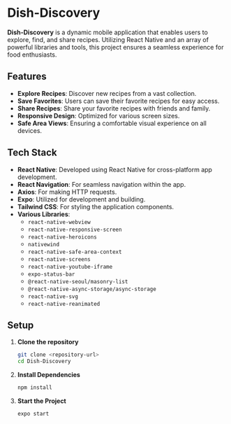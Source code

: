 # Dish-Discovery

**Dish-Discovery** is a dynamic mobile application that enables users to explore, find, and share recipes. Utilizing
React Native and an array of powerful libraries and tools, this project ensures a seamless experience for food
enthusiasts.

## Features

- **Explore Recipes**: Discover new recipes from a vast collection.
- **Save Favorites**: Users can save their favorite recipes for easy access.
- **Share Recipes**: Share your favorite recipes with friends and family.
- **Responsive Design**: Optimized for various screen sizes.
- **Safe Area Views**: Ensuring a comfortable visual experience on all devices.

## Tech Stack

- **React Native**: Developed using React Native for cross-platform app development.
- **React Navigation**: For seamless navigation within the app.
- **Axios**: For making HTTP requests.
- **Expo**: Utilized for development and building.
- **Tailwind CSS**: For styling the application components.
- **Various Libraries**:
    - `react-native-webview`
    - `react-native-responsive-screen`
    - `react-native-heroicons`
    - `nativewind`
    - `react-native-safe-area-context`
    - `react-native-screens`
    - `react-native-youtube-iframe`
    - `expo-status-bar`
    - `@react-native-seoul/masonry-list`
    - `@react-native-async-storage/async-storage`
    - `react-native-svg`
    - `react-native-reanimated`

## Setup

1. **Clone the repository**
    ```sh
    git clone <repository-url>
    cd Dish-Discovery
    ```

2. **Install Dependencies**
    ```sh
    npm install
    ```

3. **Start the Project**
    ```sh
    expo start
    ```
